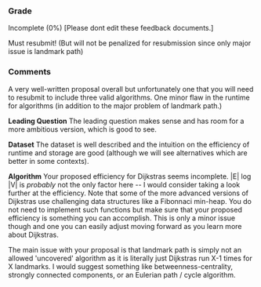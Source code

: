 ### Grade
Incomplete (0%) [Please dont edit these feedback documents.]

Must resubmit! (But will not be penalized for resubmission since only major issue is landmark path)
### Comments
A very well-written proposal overall but unfortunately one that you will need to resubmit to include three valid algorithms. One minor flaw in the runtime for algorithms (in addition to the major problem of landmark path.)

**Leading Question**
The leading question makes sense and has room for a more ambitious version, which is good to see.

**Dataset**
The dataset is well described and the intuition on the efficiency of runtime and storage are good (although we will see alternatives which are better in some contexts).

**Algorithm**
Your proposed efficiency for Dijkstras seems incomplete. |E| log |V| is *probably* not the only factor here -- I would consider taking a look further at the efficiency. Note that some of the more advanced versions of Dijkstras use challenging data structures like a Fibonnaci min-heap. You do not need to implement such functions but make sure that your proposed efficiency is something you can accomplish. This is only a minor issue though and one you can easily adjust moving forward as you learn more about Dijkstras. 

The main issue with your proposal is that landmark path is simply not an allowed 'uncovered' algorithm as it is literally just Dijkstras run X-1 times for X landmarks. I would suggest something like betweenness-centrality, strongly connected components, or an Eulerian path / cycle algorithm. 